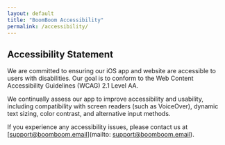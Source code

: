 ```yaml
---
layout: default
title: "BoomBoom Accessibility"
permalink: /accessibility/
---
```


## Accessibility Statement

We are committed to ensuring our iOS app and website are accessible to users with disabilities. Our goal is to conform to the Web Content Accessibility Guidelines (WCAG) 2.1 Level AA.

We continually assess our app to improve accessibility and usability, including compatibility with screen readers (such as VoiceOver), dynamic text sizing, color contrast, and alternative input methods.

If you experience any accessibility issues, please contact us at [support@boomboom.email](mailto: support@boomboom.email).
